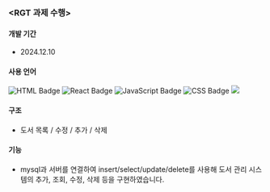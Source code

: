 ### <RGT 과제 수행>

#### **개발 기간**
- 2024.12.10

#### **사용 언어**
![HTML Badge](https://img.shields.io/badge/HTML5-E34F26?style=for-the-badge&logo=html5&logoColor=white)
![React Badge](https://img.shields.io/badge/React-61DAFB?style=for-the-badge&logo=react&logoColor=white)
![JavaScript Badge](https://img.shields.io/badge/JavaScript-F7DF1E?style=for-the-badge&logo=javascript&logoColor=000000)
![CSS Badge](https://img.shields.io/badge/CSS3-1572B6?style=for-the-badge&logo=css3&logoColor=white)
<img src="https://img.shields.io/badge/MySQL-4479A1?style=for-the-badge&logo=MySQL&logoColor=white">



#### **구조**
- 도서 목록 / 수정 / 추가 / 삭제 

#### **기능**
- mysql과 서버를 연결하여 insert/select/update/delete를 사용해 도서 관리 시스템의 추가, 조회, 수정, 삭제 등을 구현하였습니다.
   
